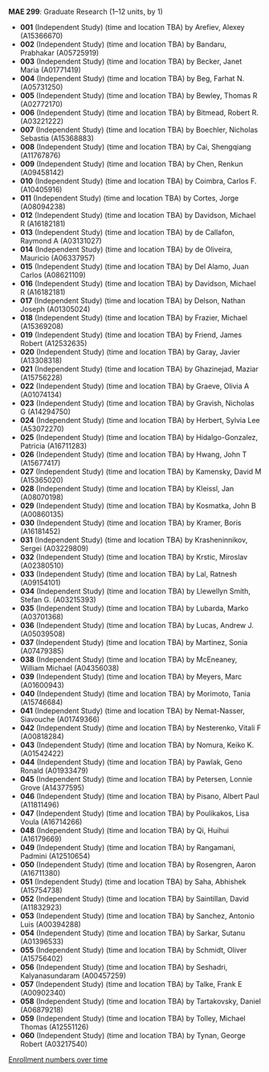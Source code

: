 **MAE 299**: Graduate Research (1–12 units, by 1)

- **001** (Independent Study) (time and location TBA) by Arefiev, Alexey (A15366670)
- **002** (Independent Study) (time and location TBA) by Bandaru, Prabhakar (A05725919)
- **003** (Independent Study) (time and location TBA) by Becker, Janet Maria (A01771419)
- **004** (Independent Study) (time and location TBA) by Beg, Farhat N. (A05731250)
- **005** (Independent Study) (time and location TBA) by Bewley, Thomas R (A02772170)
- **006** (Independent Study) (time and location TBA) by Bitmead, Robert R. (A03221222)
- **007** (Independent Study) (time and location TBA) by Boechler, Nicholas Sebastia (A15368883)
- **008** (Independent Study) (time and location TBA) by Cai, Shengqiang (A11767876)
- **009** (Independent Study) (time and location TBA) by Chen, Renkun (A09458142)
- **010** (Independent Study) (time and location TBA) by Coimbra, Carlos F. (A10405916)
- **011** (Independent Study) (time and location TBA) by Cortes, Jorge (A08094238)
- **012** (Independent Study) (time and location TBA) by Davidson, Michael R (A16182181)
- **013** (Independent Study) (time and location TBA) by de Callafon, Raymond A (A03131027)
- **014** (Independent Study) (time and location TBA) by de Oliveira, Mauricio (A06337957)
- **015** (Independent Study) (time and location TBA) by Del Alamo, Juan Carlos (A08621109)
- **016** (Independent Study) (time and location TBA) by Davidson, Michael R (A16182181)
- **017** (Independent Study) (time and location TBA) by Delson, Nathan Joseph (A01305024)
- **018** (Independent Study) (time and location TBA) by Frazier, Michael (A15369208)
- **019** (Independent Study) (time and location TBA) by Friend, James Robert (A12532635)
- **020** (Independent Study) (time and location TBA) by Garay, Javier (A13308318)
- **021** (Independent Study) (time and location TBA) by Ghazinejad, Maziar (A15756228)
- **022** (Independent Study) (time and location TBA) by Graeve, Olivia A (A01074134)
- **023** (Independent Study) (time and location TBA) by Gravish, Nicholas G (A14294750)
- **024** (Independent Study) (time and location TBA) by Herbert, Sylvia Lee (A53072270)
- **025** (Independent Study) (time and location TBA) by Hidalgo-Gonzalez, Patricia (A16711283)
- **026** (Independent Study) (time and location TBA) by Hwang, John T (A15677417)
- **027** (Independent Study) (time and location TBA) by Kamensky, David M (A15365020)
- **028** (Independent Study) (time and location TBA) by Kleissl, Jan (A08070198)
- **029** (Independent Study) (time and location TBA) by Kosmatka, John B (A00860135)
- **030** (Independent Study) (time and location TBA) by Kramer, Boris (A16181452)
- **031** (Independent Study) (time and location TBA) by Krasheninnikov, Sergei (A03229809)
- **032** (Independent Study) (time and location TBA) by Krstic, Miroslav (A02380510)
- **033** (Independent Study) (time and location TBA) by Lal, Ratnesh (A09154101)
- **034** (Independent Study) (time and location TBA) by Llewellyn Smith, Stefan G. (A03215393)
- **035** (Independent Study) (time and location TBA) by Lubarda, Marko (A03701368)
- **036** (Independent Study) (time and location TBA) by Lucas, Andrew J. (A05039508)
- **037** (Independent Study) (time and location TBA) by Martinez, Sonia (A07479385)
- **038** (Independent Study) (time and location TBA) by McEneaney, William Michael (A04356038)
- **039** (Independent Study) (time and location TBA) by Meyers, Marc (A01600943)
- **040** (Independent Study) (time and location TBA) by Morimoto, Tania (A15746684)
- **041** (Independent Study) (time and location TBA) by Nemat-Nasser, Siavouche (A01749366)
- **042** (Independent Study) (time and location TBA) by Nesterenko, Vitali F (A00818284)
- **043** (Independent Study) (time and location TBA) by Nomura, Keiko K. (A01542422)
- **044** (Independent Study) (time and location TBA) by Pawlak, Geno Ronald (A01933479)
- **045** (Independent Study) (time and location TBA) by Petersen, Lonnie Grove (A14377595)
- **046** (Independent Study) (time and location TBA) by Pisano, Albert Paul (A11811496)
- **047** (Independent Study) (time and location TBA) by Poulikakos, Lisa Voula (A16714266)
- **048** (Independent Study) (time and location TBA) by Qi, Huihui (A16179669)
- **049** (Independent Study) (time and location TBA) by Rangamani, Padmini (A12510654)
- **050** (Independent Study) (time and location TBA) by Rosengren, Aaron (A16711380)
- **051** (Independent Study) (time and location TBA) by Saha, Abhishek (A15754738)
- **052** (Independent Study) (time and location TBA) by Saintillan, David (A11832923)
- **053** (Independent Study) (time and location TBA) by Sanchez, Antonio Luis (A00394288)
- **054** (Independent Study) (time and location TBA) by Sarkar, Sutanu (A01396533)
- **055** (Independent Study) (time and location TBA) by Schmidt, Oliver (A15756402)
- **056** (Independent Study) (time and location TBA) by Seshadri, Kalyanasundaram (A00457259)
- **057** (Independent Study) (time and location TBA) by Talke, Frank E (A00902340)
- **058** (Independent Study) (time and location TBA) by Tartakovsky, Daniel (A06879218)
- **059** (Independent Study) (time and location TBA) by Tolley, Michael Thomas (A12551126)
- **060** (Independent Study) (time and location TBA) by Tynan, George Robert (A03217540)

[Enrollment numbers over time](./MAE299.tsv)
